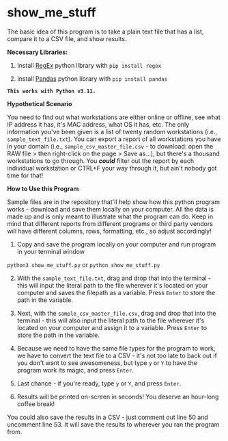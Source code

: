 # show_me_stuff

The basic idea of this program is to take a plain text file that has a list, compare it to a CSV file, and show results. 




**Necessary Libraries:**
1. Install [RegEx](https://pypi.org/project/regex/) python library with `pip install regex`

2. Install [Pandas](https://pandas.pydata.org/docs/getting_started/index.html#getting-started) python library with `pip install pandas`


**`This works with Python v3.11.`**



**Hypothetical Scenario**


You need to find out what workstations are either online or offline, see what IP address it has, it's MAC address, what OS it has, etc. The only information you've been given is a list of twenty random workstations (i.e., `sample_text_file.txt`). You can export a report of all workstations you have in your domain (i.e., `sample_csv_master_file.csv` - to download: open the RAW file > then right-click on the page > Save as...), but there's a thousand workstations to go through. You **_could_** filter out the report by each individual workstation or CTRL+F your way through it, but ain't nobody got time for that! 


**How to Use this Program**


Sample files are in the repository that'll help show how this python program works - download and save them locally on your computer. All the data is made up and is only meant to illustrate what the program can do. Keep in mind that different reports from different programs or third party vendors will have different columns, rows, formatting, etc., so adjust accordingly!

1. Copy and save the program locally on your computer and run program in your terminal window

`python3 show_me_stuff.py` or `python show_me_stuff.py`


2. With the `sample_text_file.txt`, drag and drop that into the terminal - this will input the literal path to the file wherever it's located on your computer and saves the filepath as a variable. Press `Enter` to store the path in the variable.

3. Next, with the `sample_csv_master_file.csv`, drag and drop that into the terminal - this will also input the literal path to the file wherever it's located on your computer and assign it to a variable. Press `Enter` to store the path in the variable.

4. Because we need to have the same file types for the program to work, we have to convert the text file to a CSV - it's not too late to back out if you don't want to see awesomeness, but type `y` or `Y` to have the program work its magic, and press `Enter`.

5. Last chance - if you're ready, type `y` or `Y`, and press `Enter`.

6. Results will be printed on-screen in seconds! You deserve an hour-long coffee break!



You could also save the results in a CSV - just comment out line 50 and uncomment line 53. It will save the results to wherever you ran the program from. 
